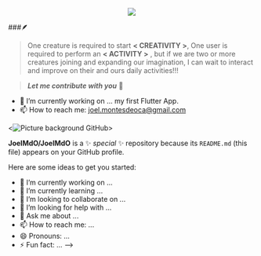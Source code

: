 

<p align="center">
<img src="https://user-images.githubusercontent.com/122069243/216305267-660be15c-cce5-4c64-9b15-838a51bf8fae.gif">
</p>


###🪶
> One creature is required to start **< CREATIVITY >**, 
> One user is required to perform an **< ACTIVITY >** , 
> but if we are two or more creatures joining and expanding our imagination, I can wait to interact and improve on their and ours daily activities!!! 

>***Let me contribute with you*** 🤝

- 🔭 I’m currently working on ... my first Flutter App.
- 📫 How to reach me: joel.montesdeoca@gmail.com

<![Picture background GitHub](https://user-images.githubusercontent.com/122069243/216474715-a4bd68f7-7cbc-414f-b643-bf427d9166e8.png)>

**JoelMdO/JoelMdO** is a ✨ _special_ ✨ repository because its `README.md` (this file) appears on your GitHub profile.

Here are some ideas to get you started:

- 🔭 I’m currently working on ...
- 🌱 I’m currently learning ...
- 👯 I’m looking to collaborate on ...
- 🤔 I’m looking for help with ...
- 💬 Ask me about ...
- 📫 How to reach me: ...
- 😄 Pronouns: ...
- ⚡ Fun fact: ...
-->
